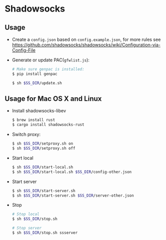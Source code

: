 # Shadowsocks

## Usage

* Create a `config.json` based on `config.example.json`, for more rules see
  <https://github.com/shadowsocks/shadowsocks/wiki/Configuration-via-Config-File>

* Generate or update PAC(`gfwlist.js`):
  ``` sh
  # Make sure genpac is installed:
  $ pip install genpac

  $ sh $SS_DIR/update.sh
  ```

## Usage for Mac OS X and Linux

* Install shadowsocks-libev
  ``` sh
  $ brew install rust
  $ cargo install shadowsocks-rust
  ```

* Switch proxy:
  ``` sh
  $ sh $SS_DIR/setproxy.sh on
  $ sh $SS_DIR/setproxy.sh off
  ```

* Start local
  ``` sh
  $ sh $SS_DIR/start-local.sh
  $ sh $SS_DIR/start-local.sh $SS_DIR/config-other.json
  ```

* Start server
  ``` sh
  $ sh $SS_DIR/start-server.sh
  $ sh $SS_DIR/start-server.sh $SS_DIR/server-other.json
  ```

* Stop
  ``` sh
  # Stop local
  $ sh $SS_DIR/stop.sh

  # Stop server
  $ sh $SS_DIR/stop.sh ssserver
  ```
